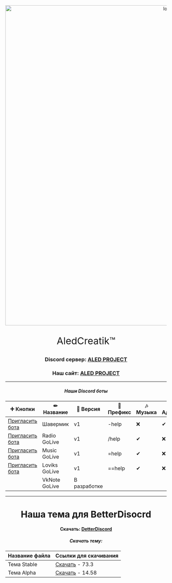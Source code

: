<div id="logo" align="center">
<img src="https://i.imgur.com/0RGA4mn.png" alt="logo" style="width:1000px;height:auto"> 
<p align="center" style="font-size:30px">AledCreatik™</p>

### Discord сервер: [ALED PROJECT](https://discord.gg/5BM4XD3qxM)
### Наш сайт: [ALED PROJECT](https://aledproject.github.io)
---

##### Наши Discord боты 
➕ Кнопки           | ✏ Название   | 📀 Версия   | 🌠 Префикс | 🎶 Музыка | 🔧 Админ | 💘 NSFW | 👑 Топ | 🧪 Бета
------------------- | ------------- | ------------ | ---------- | --------- | --------- | ------- | ------- | --------
[Пригласить бота]() | Шавермик      | v1           | -help      | ❌        | ✔        | ✔       | ✔      | ❌
[Пригласить бота]() | Radio GoLive  | v1           | /help      | ✔         | ❌       | ❌      | ✔      | ✔
[Пригласить бота]() | Music GoLive  | v1           | =help      | ✔         | ❌       | ❌      | ❌     | ❌
[Пригласить бота]() | Loviks GoLive | v1           | ==help     | ✔         | ❌       | ❌      | ❌     | ❌
[]() | VkNote GoLive | В разработке |            |           |           |         |         | 
---
# Наша тема для BetterDisocrd  
#### Скачать: [DetterDiscord](https://BetterDiscord.app)
##### Скачать тему: 
Название файла | Ссылки для скачивания
------------ | -------------
Тема Stable | [Скачать](https://github.com/ALEDPROJECT/ALED-THEME/releases/download/R-Stable/aledproject-relese.theme.css) - 73.3
Тема Alpha  | [Скачать](https://github.com/ALEDPROJECT/ALED-THEME/releases/download/A-14.58/aledproject-alpha.theme.css) - 14.58
